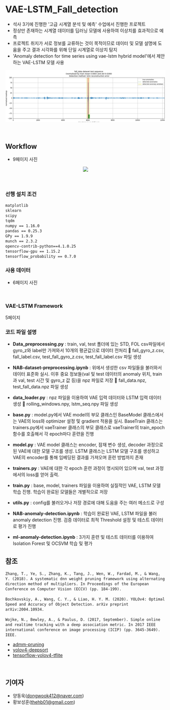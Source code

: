 # VAE-LSTM_Fall_detection
- 석사 3기에 진행한 '고급 시계열 분석 및 예측' 수업에서 진행한 프로젝트
- 정상만 존재하는 시계열 데이터를 딥러닝 모델에 사용하여 이상치를 효과적으로 예측
- 프로젝트 취지가 서로 정보를 교류하는 것이 목적이므로 데이터 및 모델 설명에 도움을 주고 결과 시각화를 위해 단일 시계열로 이상치 탐지
- 'Anomaly detection for time series using vae-lstm hybrid model'에서 제안하는 VAE-LSTM 모델 사용

<p align="center"><img src="./img/result.PNG"></p>
<br/>

## Workflow
- 9페이지 사진
<p align="center"><img src="./Tracker/img/Workflow.PNG"></p>

<br/>


### 선행 설치 조건


```
matplotlib
sklearn
scipy
tqdm
numpy == 1.16.0
pandas == 0.25.3
GPy == 1.9.9
munch == 2.3.2
opencv-contrib-python==4.1.0.25
tensorflow-gpu == 1.15.2
tensorflow_probability == 0.7.0
```

### 사용 데이터
- 6페이지 사진

<br/>

### VAE-LSTM Framework
5페이지

### 코드 파일 설명

- __Data_preprocessing.py__ : train, val, test 폴더에 있는 STD, FOL csv파일에서 gyro_z와 label만 가져와서 10개의 평균값으로 데이터 전처리  fall_gyro_z.csv, fall_label.csv, test_fall_gyro_z.csv, test_fall_label.csv 파일 생성

- __NAB-dataset-preprocessing.ipynb__ : 위에서 생성한 csv 파일들을 불러와서 데이터 표준화 실시. 이후 중요 정보들(val 및 test 데이터의 anomaly 위치, train과 val, test 시간 및 gyro_z 값 등)을 npz 파일로 저장  fall_data.npz, test_fall_data.npz 파일 생성

- __data_loader.py__ : npz 파일을 이용하여 VAE 입력 데이터와 LSTM 입력 데이터 생성  rolling_windows.npy, lstm_seq.npy 파일 생성

- __base.py__ : model.py에서 VAE model의 부모 클래스인 BaseModel 클래스에서는 VAE의 loss와 optimizer 설정 및 gradient 적용을 실시. BaseTrain 클래스는 trainers.py에서 vaeTrainer 클래스의 부모 클래스로 vaeTrainer의 train_epoch 함수를 호출해서 각 epoch마다 훈련을 진행

- __model.py__ : VAE model 클래스는 encoder, 잠재 변수 생성, decoder 과정으로 된 VAE에 대한 모델 구조를 생성. LSTM 클래스는 LSTM 모델 구조를 생성하고 VAE의 encoder를 통해 임베딩된 결과를 가져오며 훈련 방법까지 존재

- __trainers.py__ : VAE에 대한 각 epoch 훈련 과정이 명시되어 있으며 val, test 과정에서의 loss를 얻어 출력. 

- __train.py__ : base, model, trainers 파일을 이용하여 실질적인 VAE, LSTM 모델 학습 진행. 학습이 완료된 모델들은 개별적으로 저장

- __utils.py__ : config를 불러오거나 저장 경로에 대해 도움을 주는 여러 메소드로 구성

- __NAB-anomaly-detection.ipynb__ : 학습이 완료된 VAE, LSTM 파일을 불러 anomaly detection 진행. 검증 데이터로 최적 Threshold 설정 및 테스트 데이터로 평가 진행

- __ml-anomaly-detection.ipynb__ : 3가지 훈련 및 테스트 데이터를 이용하여 Isolation Forest 및 OCSVM 학습 및 평가


## 참조
```
Zhang, T., Ye, S., Zhang, K., Tang, J., Wen, W., Fardad, M., & Wang, Y. (2018). A systematic dnn weight pruning framework using alternating direction method of multipliers. In Proceedings of the European Conference on Computer Vision (ECCV) (pp. 184-199).

Bochkovskiy, A., Wang, C. Y., & Liao, H. Y. M. (2020). YOLOv4: Optimal Speed and Accuracy of Object Detection. arXiv preprint arXiv:2004.10934.

Wojke, N., Bewley, A., & Paulus, D. (2017, September). Simple online and realtime tracking with a deep association metric. In 2017 IEEE international conference on image processing (ICIP) (pp. 3645-3649). IEEE.
```
* [admm-pruning](https://github.com/KaiqiZhang/admm-pruning)
* [yolov4-deepsort](https://github.com/theAIGuysCode/yolov4-deepsort)
* [tensorflow-yolov4-tflite](https://github.com/hunglc007/tensorflow-yolov4-tflite)

<br/>

## 기여자

* 양동욱(dongwook412@naver.com)
* 황보성훈(thehb01@gmail.com)
